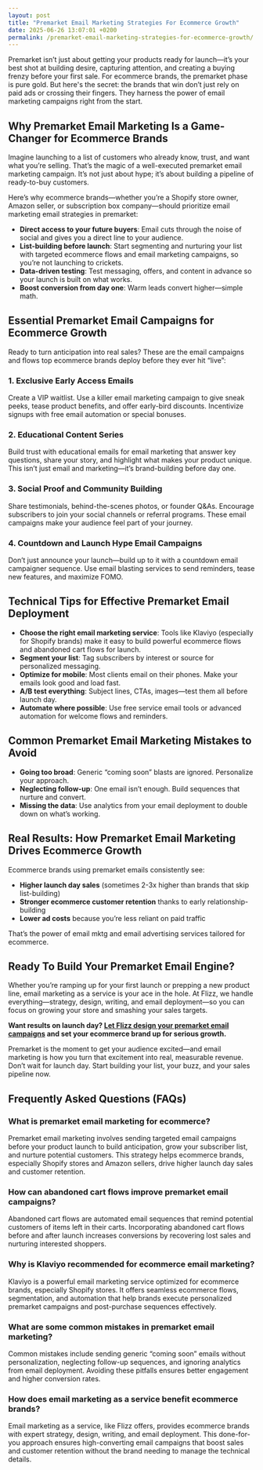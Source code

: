 ```yaml
---
layout: post
title: "Premarket Email Marketing Strategies For Ecommerce Growth"
date: 2025-06-26 13:07:01 +0200
permalink: /premarket-email-marketing-strategies-for-ecommerce-growth/
---
```

Premarket isn’t just about getting your products ready for launch—it’s your best shot at building desire, capturing attention, and creating a buying frenzy before your first sale. For ecommerce brands, the premarket phase is pure gold. But here's the secret: the brands that win don’t just rely on paid ads or crossing their fingers. They harness the power of email marketing campaigns right from the start.

## Why Premarket Email Marketing Is a Game-Changer for Ecommerce Brands

Imagine launching to a list of customers who already know, trust, and want what you’re selling. That’s the magic of a well-executed premarket email marketing campaign. It’s not just about hype; it’s about building a pipeline of ready-to-buy customers.

Here’s why ecommerce brands—whether you’re a Shopify store owner, Amazon seller, or subscription box company—should prioritize email marketing email strategies in premarket:

- **Direct access to your future buyers**: Email cuts through the noise of social and gives you a direct line to your audience.
- **List-building before launch**: Start segmenting and nurturing your list with targeted ecommerce flows and email marketing campaigns, so you’re not launching to crickets.
- **Data-driven testing**: Test messaging, offers, and content in advance so your launch is built on what works.
- **Boost conversion from day one**: Warm leads convert higher—simple math.

## Essential Premarket Email Campaigns for Ecommerce Growth

Ready to turn anticipation into real sales? These are the email campaigns and flows top ecommerce brands deploy before they ever hit “live”:

### 1. Exclusive Early Access Emails

Create a VIP waitlist. Use a killer email marketing campaign to give sneak peeks, tease product benefits, and offer early-bird discounts. Incentivize signups with free email automation or special bonuses.

### 2. Educational Content Series

Build trust with educational emails for email marketing that answer key questions, share your story, and highlight what makes your product unique. This isn’t just email and marketing—it’s brand-building before day one.

### 3. Social Proof and Community Building

Share testimonials, behind-the-scenes photos, or founder Q&As. Encourage subscribers to join your social channels or referral programs. These email campaigns make your audience feel part of your journey.

### 4. Countdown and Launch Hype Email Campaigns

Don’t just announce your launch—build up to it with a countdown email campaigner sequence. Use email blasting services to send reminders, tease new features, and maximize FOMO.

## Technical Tips for Effective Premarket Email Deployment

- **Choose the right email marketing service**: Tools like Klaviyo (especially for Shopify brands) make it easy to build powerful ecommerce flows and abandoned cart flows for launch.
- **Segment your list**: Tag subscribers by interest or source for personalized messaging.
- **Optimize for mobile**: Most clients email on their phones. Make your emails look good and load fast.
- **A/B test everything**: Subject lines, CTAs, images—test them all before launch day.
- **Automate where possible**: Use free service email tools or advanced automation for welcome flows and reminders.

## Common Premarket Email Marketing Mistakes to Avoid

- **Going too broad**: Generic “coming soon” blasts are ignored. Personalize your approach.
- **Neglecting follow-up**: One email isn’t enough. Build sequences that nurture and convert.
- **Missing the data**: Use analytics from your email deployment to double down on what’s working.

## Real Results: How Premarket Email Marketing Drives Ecommerce Growth

Ecommerce brands using premarket emails consistently see:

- **Higher launch day sales** (sometimes 2-3x higher than brands that skip list-building)
- **Stronger ecommerce customer retention** thanks to early relationship-building
- **Lower ad costs** because you’re less reliant on paid traffic

That’s the power of email mktg and email advertising services tailored for ecommerce.

## Ready To Build Your Premarket Email Engine?

Whether you’re ramping up for your first launch or prepping a new product line, email marketing as a service is your ace in the hole. At Flizz, we handle everything—strategy, design, writing, and email deployment—so you can focus on growing your store and smashing your sales targets.

**Want results on launch day? [Let Flizz design your premarket email campaigns](https://flizzgrowth.com/email) and set your ecommerce brand up for serious growth.**

Premarket is the moment to get your audience excited—and email marketing is how you turn that excitement into real, measurable revenue. Don’t wait for launch day. Start building your list, your buzz, and your sales pipeline now.

## Frequently Asked Questions (FAQs)

### What is premarket email marketing for ecommerce?

Premarket email marketing involves sending targeted email campaigns before your product launch to build anticipation, grow your subscriber list, and nurture potential customers. This strategy helps ecommerce brands, especially Shopify stores and Amazon sellers, drive higher launch day sales and customer retention.

### How can abandoned cart flows improve premarket email campaigns?

Abandoned cart flows are automated email sequences that remind potential customers of items left in their carts. Incorporating abandoned cart flows before and after launch increases conversions by recovering lost sales and nurturing interested shoppers.

### Why is Klaviyo recommended for ecommerce email marketing?

Klaviyo is a powerful email marketing service optimized for ecommerce brands, especially Shopify stores. It offers seamless ecommerce flows, segmentation, and automation that help brands execute personalized premarket campaigns and post-purchase sequences effectively.

### What are some common mistakes in premarket email marketing?

Common mistakes include sending generic “coming soon” emails without personalization, neglecting follow-up sequences, and ignoring analytics from email deployment. Avoiding these pitfalls ensures better engagement and higher conversion rates.

### How does email marketing as a service benefit ecommerce brands?

Email marketing as a service, like Flizz offers, provides ecommerce brands with expert strategy, design, writing, and email deployment. This done-for-you approach ensures high-converting email campaigns that boost sales and customer retention without the brand needing to manage the technical details.

<script type="application/ld+json">
{
  "@context": "https://schema.org",
  "@type": "BlogPosting",
  "headline": "Premarket Email Marketing Strategies For Ecommerce Growth",
  "description": "Learn how premarket email marketing campaigns can drive ecommerce growth, boost customer retention, and increase launch day sales for Shopify stores, Amazon sellers, and more.",
  "image": "https://flizzgrowth.com/assets/premarket-email-strategies.jpg",
  "author": {
    "@type": "Person",
    "name": "Flizz"
  },
  "publisher": {
    "@type": "Person",
    "name": "Flizz"
  },
  "datePublished": "2024-06-01",
  "mainEntityOfPage": {
    "@type": "WebPage",
    "@id": "https://flizzgrowth.com/blog/premarket-email-marketing-strategies"
  }
}
</script>

<script type="application/ld+json">
{
  "@context": "https://schema.org",
  "@type": "FAQPage",
  "mainEntity": [
    {
      "@type": "Question",
      "name": "What is premarket email marketing for ecommerce?",
      "acceptedAnswer": {
        "@type": "Answer",
        "text": "Premarket email marketing involves sending targeted email campaigns before your product launch to build anticipation, grow your subscriber list, and nurture potential customers. This strategy helps ecommerce brands, especially Shopify stores and Amazon sellers, drive higher launch day sales and customer retention."
      }
    },
    {
      "@type": "Question",
      "name": "How can abandoned cart flows improve premarket email campaigns?",
      "acceptedAnswer": {
        "@type": "Answer",
        "text": "Abandoned cart flows are automated email sequences that remind potential customers of items left in their carts. Incorporating abandoned cart flows before and after launch increases conversions by recovering lost sales and nurturing interested shoppers."
      }
    },
    {
      "@type": "Question",
      "name": "Why is Klaviyo recommended for ecommerce email marketing?",
      "acceptedAnswer": {
        "@type": "Answer",
        "text": "Klaviyo is a powerful email marketing service optimized for ecommerce brands, especially Shopify stores. It offers seamless ecommerce flows, segmentation, and automation that help brands execute personalized premarket campaigns and post-purchase sequences effectively."
      }
    },
    {
      "@type": "Question",
      "name": "What are some common mistakes in premarket email marketing?",
      "acceptedAnswer": {
        "@type": "Answer",
        "text": "Common mistakes include sending generic “coming soon” emails without personalization, neglecting follow-up sequences, and ignoring analytics from email deployment. Avoiding these pitfalls ensures better engagement and higher conversion rates."
      }
    },
    {
      "@type": "Question",
      "name": "How does email marketing as a service benefit ecommerce brands?",
      "acceptedAnswer": {
        "@type": "Answer",
        "text": "Email marketing as a service, like Flizz offers, provides ecommerce brands with expert strategy, design, writing, and email deployment. This done-for-you approach ensures high-converting email campaigns that boost sales and customer retention without the brand needing to manage the technical details."
      }
    }
  ]
}
</script>